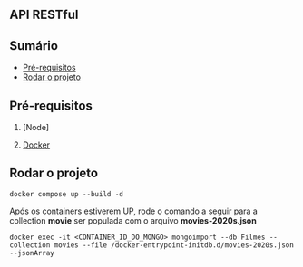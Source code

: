 ## API RESTful

## Sumário
- [Pré-requisitos](#pré-requisitos)
- [Rodar o projeto](#rodaroprojeto)

## Pré-requisitos

1. [Node]

2. [Docker](https://docs.docker.com/engine/install/)

## Rodar o projeto

```
docker compose up --build -d
```

Após os containers estiverem UP, rode o comando a seguir para a collection **movie** ser populada com o arquivo **movies-2020s.json**

```
docker exec -it <CONTAINER_ID_DO_MONGO> mongoimport --db Filmes --collection movies --file /docker-entrypoint-initdb.d/movies-2020s.json --jsonArray
```